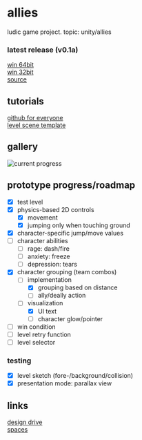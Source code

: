 # allies
ludic game project. topic: unity/allies

### latest release (v0.1a)
[win 64bit](https://github.com/sleepily/allies/releases/download/v0.1a/forget.me.not.x64.zip)  
[win 32bit](https://github.com/sleepily/allies/releases/download/v0.1a/forget.me.not.x86.zip)  
[source](https://github.com/sleepily/allies/archive/v0.1a.zip)

## tutorials
[github for everyone](https://github.com/sleepily/allies/blob/wip/docs/github_tutorial_for_artists.md)  
[level scene template](https://github.com/sleepily/allies/blob/wip/docs/level_template_tutorial.md)  

## gallery
![current progress](https://i.imgur.com/XIqtzH6.gif)

## prototype progress/roadmap
- [x] test level
- [x] physics-based 2D controls
  - [x] movement
  - [x] jumping only when touching ground
- [x] character-specific jump/move values
- [ ] character abilities
  - [ ] rage: dash/fire
  - [ ] anxiety: freeze
  - [ ] depression: tears
- [x] character grouping (team combos)
  - [ ] implementation
    - [x] grouping based on distance
    - [ ] ally/deally action
  - [ ] visualization
    - [x] UI text
    - [ ] character glow/pointer
- [ ] win condition
- [ ] level retry function
- [ ] level selector

### testing
- [x] level sketch (fore-/background/collision)
- [x] presentation mode: parallax view

## links
[design drive](https://drive.google.com/open?id=1zmjnRqnnEuSpaveNCgCleNKUZapSFEd6)  
[spaces](https://spaces.colognegamelab.de/allies/)  
